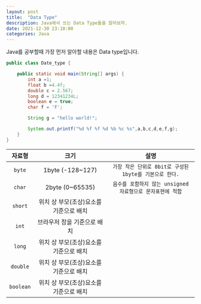 ```yaml
---
layout: post
title:  "Data Type"
description: Java에서 쓰는 Data Type들을 알아보자.
date: 2021-12-30 23:10:00  
categories: Java
---
```

Java를 공부할때 가장 먼저 알아할 내용은 Data type입니다. 

```java
public class Date_type {

    public static void main(String[] args) {
        int a =1;
        float b =4.4f;
        double c = 2.567;
        long d = 12341234L; 
        boolean e = true;
        char f = 'F';

        String g = "hello world!"; 

        System.out.printf("%d %f %f %d %b %c %s",a,b,c,d,e,f,g);
    }
}
```
| 자료형 | 크기 | 설명 |
:---:|:---:|:---:
| `byte` | 1byte (-128~127)| `가장 작은 단위로 8bit로 구성된 1byte를 기본으로 한다.` |
| `char` | 2byte (0~65535) | `음수를 포함하지 않는 unsigned 자료형으로 문자표현에 적합`  |
| `short` | 위치 상 부모(조상)요소를 기준으로 배치 |  |
| `int` | 브라우저 창을 기준으로 배치 |  |
| `long` | 위치 상 부모(조상)요소를 기준으로 배치 |  |
| `double` | 위치 상 부모(조상)요소를 기준으로 배치 |  |
| `boolean` | 위치 상 부모(조상)요소를 기준으로 배치 |  |


